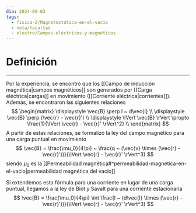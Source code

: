 ```yaml
---
dia: 2024-09-03
tags:
  - fisica-2/Magnetostática-en-el-vacío
  - nota/facultad
  - electro/Campos-eléctricos-y-magnéticos
---
```

# Definición
---
Por la experiencia, se encontró que los [[Campo de inducción magnética|campos magnéticos]] son generados por [[Carga eléctrica|cargas]] en movimiento ([[Corriente eléctrica|corrientes]]). Además, se encontraron las siguientes relaciones $$ \begin{matrix} 
\displaystyle \vec{B} \perp I ~ d\vec{l} \\
\displaystyle \vec{B} \perp (\vec{r} - \vec{r}') \\
\displaystyle \lVert \vec{B} \rVert \propto \frac{1}{\lVert \vec{r} - \vec{r}' \rVert^2} \\
\end{matrix} $$
A partir de estas relaciones, se formalizó la ley del campo magnético para una carga puntual en movimiento $$ \vec{B} = \frac{\mu_0}{4\pi} ~ \frac{q ~ (\vec{v} \times (\vec{r} - \vec{r}'))}{\lVert \vec{r} - \vec{r}' \rVert^3} $$ siendo $\mu_0$ es la [[Permeabilidad magnética#^permeabilidad-magnetica-en-el-vacio|permeabilidad magnética del vacío]]

Si extendemos esta fórmula para una corriente en lugar de una carga puntual, llegamos a la ley de Biot y Savalt para una corriente estacionaria $$ \vec{B} = \frac{\mu_0}{4\pi} \int \frac{I ~ (d\vec{l} \times (\vec{r} - \vec{r}'))}{\lVert \vec{r} - \vec{r}' \rVert^3} $$
